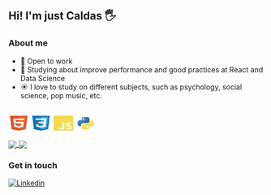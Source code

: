## Hi! I'm just Caldas 🖐

### About me

* 💼 Open to work
* 🚀 Studying about improve performance and good practices at React and Data Science
* ☀  I love to study on different subjects, such as psychology, social science, pop music, etc.

<div style="display: inline_block"> <br/>
  <img align="center" alt="HTML" height="30" width="40" src="https://raw.githubusercontent.com/devicons/devicon/master/icons/html5/html5-original.svg">
  <img align="center" alt="CSS" height="30" width="40" src="https://raw.githubusercontent.com/devicons/devicon/master/icons/css3/css3-original.svg">
  <img align="center" alt="Js" height="30" width="40" src="https://raw.githubusercontent.com/devicons/devicon/master/icons/javascript/javascript-plain.svg">
  <img align="center" alt="nextjs" height="30" width="40" src="https://github.com/devicons/devicon/blob/master/icons/python/python-original.svg">
 </div><br/>

<a href="https://github.com/mathcald">
  <img height="150em" align="center" src="https://github-readme-stats.vercel.app/api?username=mathcald&show_icons=true&theme=radical"/>
  <img height="150em" align="center" src="https://github-readme-stats.vercel.app/api/top-langs/?username=mathcald&layout=compact&langs_count=7&theme=radical"/>
</a>




### Get in touch
[![Linkedin](https://img.shields.io/badge/LinkedIn-0077B5?style=for-the-badge&logo=linkedin&logoColor=white)](https://www.linkedin.com/in/matheus--caldas/)

